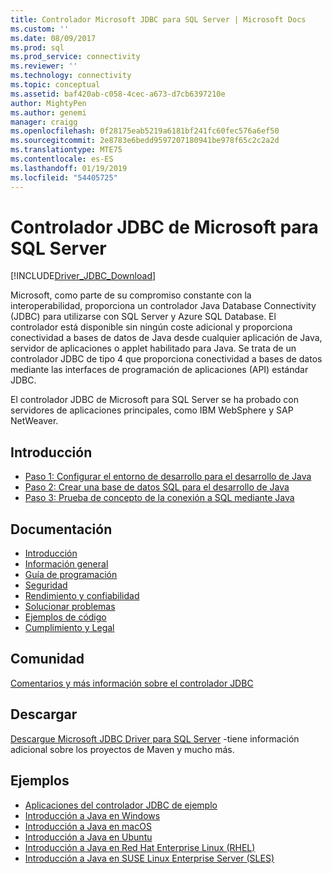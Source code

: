 ```yaml
---
title: Controlador Microsoft JDBC para SQL Server | Microsoft Docs
ms.custom: ''
ms.date: 08/09/2017
ms.prod: sql
ms.prod_service: connectivity
ms.reviewer: ''
ms.technology: connectivity
ms.topic: conceptual
ms.assetid: baf420ab-c058-4cec-a673-d7cb6397210e
author: MightyPen
ms.author: genemi
manager: craigg
ms.openlocfilehash: 0f28175eab5219a6181bf241fc60fec576a6ef50
ms.sourcegitcommit: 2e8783e6bedd9597207180941be978f65c2c2a2d
ms.translationtype: MTE75
ms.contentlocale: es-ES
ms.lasthandoff: 01/19/2019
ms.locfileid: "54405725"
---
```

# <a name="microsoft-jdbc-driver-for-sql-server"></a>Controlador JDBC de Microsoft para SQL Server

[!INCLUDE[Driver_JDBC_Download](../../includes/driver_jdbc_download.md)]

Microsoft, como parte de su compromiso constante con la interoperabilidad, proporciona un controlador Java Database Connectivity (JDBC) para utilizarse con SQL Server y Azure SQL Database. El controlador está disponible sin ningún coste adicional y proporciona conectividad a bases de datos de Java desde cualquier aplicación de Java, servidor de aplicaciones o applet habilitado para Java. Se trata de un controlador JDBC de tipo 4 que proporciona conectividad a bases de datos mediante las interfaces de programación de aplicaciones (API) estándar JDBC.

El controlador JDBC de Microsoft para SQL Server se ha probado con servidores de aplicaciones principales, como IBM WebSphere y SAP NetWeaver.
  
## <a name="getting-started"></a>Introducción  

* [Paso 1: Configurar el entorno de desarrollo para el desarrollo de Java](step-1-configure-development-environment-for-java-development.md)  
* [Paso 2: Crear una base de datos SQL para el desarrollo de Java](step-2-create-a-sql-database-for-java-development.md)  
* [Paso 3: Prueba de concepto de la conexión a SQL mediante Java](step-3-proof-of-concept-connecting-to-sql-using-java.md)  
  
## <a name="documentation"></a>Documentación  

* [Introducción](getting-started-with-the-jdbc-driver.md)
* [Información general](overview-of-the-jdbc-driver.md)  
* [Guía de programación](programming-guide-for-jdbc-sql-driver.md)
* [Seguridad](securing-jdbc-driver-applications.md)  
* [Rendimiento y confiabilidad](improving-performance-and-reliability-with-the-jdbc-driver.md)  
* [Solucionar problemas](diagnosing-problems-with-the-jdbc-driver.md)
* [Ejemplos de código](sample-jdbc-driver-applications.md)
* [Cumplimiento y Legal](compliance-and-legal-for-the-jdbc-sql-driver.md)  
  
## <a name="community"></a>Comunidad

[Comentarios y más información sobre el controlador JDBC](finding-additional-jdbc-driver-information.md)  
  
## <a name="download"></a>Descargar

[Descargue Microsoft JDBC Driver para SQL Server](download-microsoft-jdbc-driver-for-sql-server.md) -tiene información adicional sobre los proyectos de Maven y mucho más.
  
## <a name="samples"></a>Ejemplos  

* [Aplicaciones del controlador JDBC de ejemplo](sample-jdbc-driver-applications.md)  
* [Introducción a Java en Windows](https://www.microsoft.com/sql-server/developer-get-started/java/windows/)
* [Introducción a Java en macOS](https://www.microsoft.com/sql-server/developer-get-started/java/mac/)
* [Introducción a Java en Ubuntu](https://www.microsoft.com/sql-server/developer-get-started/java/ubuntu/)
* [Introducción a Java en Red Hat Enterprise Linux (RHEL)](https://www.microsoft.com/sql-server/developer-get-started/java/rhel/)
* [Introducción a Java en SUSE Linux Enterprise Server (SLES)](https://www.microsoft.com/sql-server/developer-get-started/java/sles/)
